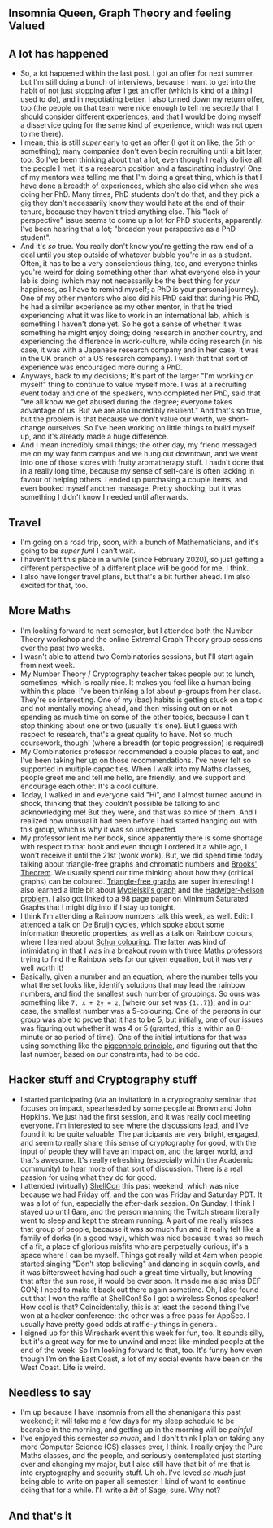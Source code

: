 ## Insomnia Queen, Graph Theory and feeling Valued

## A lot has happened
- So, a lot happened within the last post. I got an offer for next summer, but I'm still doing a bunch of interviews, because I want to get into the habit of
not just stopping after I get an offer (which is kind of a thing I used to do), and in negotiating better. I also turned down my return offer, too (the people on that team
were nice enough to tell me secretly that I should consider different experiences, and that I would be doing myself a disservice going for the same kind of experience, which
was not open to me there).
- I mean, this is still *super* early to get an offer (I got it on like, the 5th or something); many companies don't even begin recruiting
until a bit later, too. So I've been thinking about that a lot, even though I really do like all the people I met, it's a research position and a fascinating industry!
One of my mentors was telling me that I'm doing a great thing, which is that I have done a breadth of experiences, which she also did when she was doing
her PhD. Many times, PhD students don't do that, and they pick a gig they don't necessarily know they would hate at the end of their tenure, because they haven't tried anything else.
This "lack of perspective" issue seems to come up a lot for PhD students, apparently. I've been hearing that a lot; "broaden your perspective as a PhD student".
- And it's *so* true. You really don't know you're getting the raw end of a deal until you step outside of whatever bubble you're in as a student. Often, it has
to be a very conscientious thing, too, and everyone thinks you're weird for doing something other than what everyone else in your lab is doing (which may not 
necessarily be the best thing for *your* happiness, as I have to remind myself; a PhD is your personal journey).
One of my other mentors who also did his PhD said that during his PhD, he had a similar experience as my other mentor, in that he tried experiencing what it was
like to work in an international lab, which is something I haven't done yet. So he got a sense of whether it was something he might enjoy doing; doing research 
in another country, and experiencing the difference in work-culture, while doing research (in his case, it was with a Japanese research company and 
in her case, it was in the UK branch of a US research company). I wish that that
sort of experience was encouraged more during a PhD. 
- Anyways, back to my decisions; It's part of the larger "I'm working on myself" thing to continue to value myself more. 
I was at a recruiting event today and one of the speakers, who completed her PhD, said that "we all know we get abused during the degree; everyone takes advantage
of us. But we are also incredibly resilient." And that's so true, but the problem is that because we don't value our worth, we short-change ourselves. 
So I've been working on little things to build myself up, and it's already made a huge difference.
- And I mean incredibly small things; the other day, my friend messaged me on my way from campus and we hung out downtown, and we went into one of those 
stores with fruity aromatherapy stuff. I hadn't done that in a really long time, because my sense of self-care is often lacking in favour of helping others.
I ended up purchasing a couple items, and even booked myself another massage. Pretty shocking, but it was something I didn't know I needed until afterwards.


## Travel
- I'm going on a road trip, soon, with a bunch of Mathematicians, and it's going to be *super fun*! I can't wait.
- I haven't left this place in a while (since February 2020), so just getting a different perspective of a different place will be good for me, I think.
- I also have longer travel plans, but that's a bit further ahead. I'm also excited for that, too.

## More Maths
- I'm looking forward to next semester, but I attended both the Number Theory workshop and the online Extremal Graph Theory group sessions over the past two weeks.
- I wasn't able to attend two Combinatorics sessions, but I'll start again from next week.
- My Number Theory / Cryptography teacher takes people out to lunch, sometimes, which is really nice. It makes you feel like a human being within this place.
I've been thinking a lot about p-groups from her class. They're so interesting. One of my (bad) habits is getting stuck on a topic and not mentally moving ahead,
and then missing out on or not spending as much time on some of the other topics, because I can't stop thinking about one or two (usually it's one). But I guess
with respect to research, that's a great quality to have. Not so much coursework, though! (where a breadth (or topic progression) is required)
- My Combinatorics professor recommended a couple places to eat, and I've been taking her up on those recommendations. I've never felt so supported in multiple
capacities. When I walk into my Maths classes, people greet me and tell me hello, are friendly, and we support and encourage each other. It's a cool culture.
- Today, I walked in and everyone said "Hi", and I almost turned around in shock, thinking that they couldn't possible be talking to and acknowledging me!
But they were, and that was *so* nice of them. And I realized how unusual it had been before I had started hanging out with this group, which is why it was so 
unexpected.
- My professor lent me her book, since apparently there is some shortage with respect to that book and even though I ordered it a while ago, I won't receive it
until the 21st (wonk wonk). But, we did spend time today talking about triangle-free graphs and chromatic numbers and [Brooks' Theorem](https://en.wikipedia.org/wiki/Brooks%27_theorem). We usually spend our time thinking about
how they (critical graphs) can be coloured. [Triangle-free graphs](https://en.wikipedia.org/wiki/Triangle-free_graph) are super interesting! I also learned a little bit about [Mycielski's graph](https://en.wikipedia.org/wiki/Mycielskian)
and the [Hadwiger-Nelson problem](https://en.wikipedia.org/wiki/Hadwiger%E2%80%93Nelson_problem). I also got linked to a 98 page paper on Minimum Saturated Graphs that I might dig into if I stay up tonight.
- I think I'm attending a Rainbow numbers talk this week, as well. Edit: I attended a talk on De Bruijn cycles, which spoke about some information theoretic properties, as well as a talk on Rainbow colours, where I learned about [Schur colouring](https://en.wikipedia.org/wiki/Schur%27s_theorem). The latter was kind of intimidating in that I was in a breakout room with three Maths professors trying to find the Rainbow sets for our given equation, but it was very well worth it!
- Basically, given a number and an equation, where the number tells you what the set looks like, identify solutions that may lead the rainbow numbers, and find the smallest such number of groupings. So ours was something like ```7, x + 2y = z```, (where our set was ```{1..7}```), and in our case, the smallest number was a 5-colouring. One of the persons in our group was able to prove that it has to be 5, but initially, one of our issues was figuring out whether it was 4 or 5 (granted, this is within an 8-minute or so period of time). One of the initial intuitions for that was using something like the [pigeonhole principle](https://en.wikipedia.org/wiki/Pigeonhole_principle), and figuring out that the last number, based on our constraints, had to be odd.

## Hacker stuff and Cryptography stuff
- I started participating (via an invitation) in a cryptography seminar that focuses on impact, spearheaded by some people at Brown and John Hopkins. We just
had the first session, and it was really cool meeting everyone. I'm interested to see where the discussions lead, and I've found it to be quite valuable.
The participants are very bright, engaged, and seem to really share this sense of cryptography for good, with the input of people they will have an impact on,
and the larger world, and that's awesome. It's really refreshing (especially within the Academic community) to hear more of that sort of discussion.
There is a real passion for using what they do for good.
- I attended (virtually) [ShellCon](https://shellcon.io/) this past weekend, which was nice because we had Friday off, and the con was Friday and Saturday PDT. It was a lot of fun,
especially the after-dark session. On Sunday, I think I stayed up until 6am, and the person manning the Twitch stream literally went to sleep and kept the stream
running. A part of me really misses that group of people, because it was so much fun and it really felt like a family of dorks (in a good way), which was nice
because it was so much of a fit, a place of glorious misfits who are perpetually curious; it's a space where I can be myself. Things got really wild at 4am when people started singing "Don't stop believing"
and dancing in sequin cowls, and it was bittersweet having had such a great time virtually, but knowing that after the sun rose, it would be over soon. It made
me also miss DEF CON; I need to make it back out there again sometime. Oh, I also found out that I won the raffle at ShellCon! So I got a wireless Sonos speaker!
How cool is that? Coincidentally, this is at least the second thing I've won at a hacker conference; the other was a free pass for AppSec. I usually have pretty good odds at raffle-y things in general.
- I signed up for this Wireshark event this week for fun, too. It sounds silly, but it's a great way for me to unwind and meet like-minded people at the end of
the week. So I'm looking forward to that, too. It's funny how even though I'm on the East Coast, a lot of my social events have been on the West Coast. Life is 
weird.

## Needless to say
- I'm up because I have insomnia from all the shenanigans this past weekend; it will take me a few days for my sleep schedule to be bearable in the morning,
and getting up in the morning will be *painful*.
- I've enjoyed this semester *so much*, and I don't think I plan on taking any more Computer Science (CS) classes ever, I think. I really enjoy the Pure Maths
classes, and the people, and seriously contemplated just starting over and changing my major, but I also still have that bit of me that is into cryptography 
and security stuff. Uh oh. I've loved *so much* just being able to write on paper all semester. I kind of want to continue doing that for a while.
I'll write a *bit* of Sage; sure. Why not?

## And that's it
